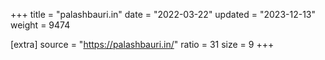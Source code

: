 +++
title = "palashbauri.in"
date = "2022-03-22"
updated = "2023-12-13"
weight = 9474

[extra]
source = "https://palashbauri.in/"
ratio = 31
size = 9
+++
